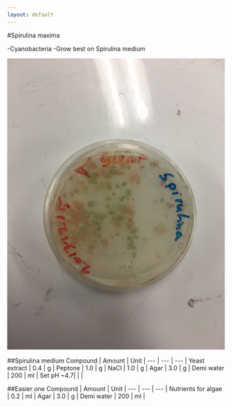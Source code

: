 ```yaml
---
layout: default
---
```


#Spirulina maxima

-Cyanobacteria
-Grow best on Spirulina medium

![Image of spirulina](/images/spirulina.jpg)

##Spirulina medium
Compound | Amount | Unit |
--- | --- | --- |
Yeast extract | 0.4 | g |
Peptone	| 1.0 |	g |
NaCl	| 1.0 |	g |
Agar	| 3.0	| g |
Demi water |	200	| ml |
Set pH ~4.7| | |

##Easier one
Compound | Amount | Unit |
--- | --- | --- |
Nutrients for algae | 0.2 | ml |
Agar | 3.0 | g |
Demi water | 200 | ml |
